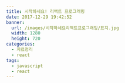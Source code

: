 ```yaml
---
title: 시작하세요! 리액트 프로그래밍
date: 2017-12-29 19:42:52
banner:
  url: /images/시작하세요리액트프로그래밍/표지.jpg
  width: 1280
  height: 720
categories:
  - 자료정리
  - react
tags:
  - javascript
  - react
---
```


